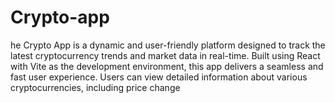 # Crypto-app
he Crypto App is a dynamic and user-friendly platform designed to track the latest cryptocurrency trends and market data in real-time. Built using React with Vite as the development environment, this app delivers a seamless and fast user experience. Users can view detailed information about various cryptocurrencies, including price change
